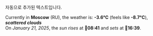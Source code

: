 
자동으로 추가된 텍스트입니다.

<!--START_SECTION:weather:moscow-->
Currently in **Moscow** (RU), the weather is: **-3.6°C** (feels like **-8.7°C**), ***scattered clouds***<br/>
On *January 21, 2025*, the *sun rises* at 🌅**08:41** and *sets* at 🌇**16:39**.
<!--END_SECTION:weather-->
